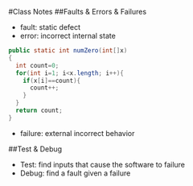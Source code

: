 #Class Notes
##Faults & Errors & Failures
- fault: static defect
- error: incorrect internal state   
```java
public static int numZero(int[]x)
{
  int count=0;
  for(int i=1; i<x.length; i++){
    if(x[i]==count){
      count++;
    }
  }
  return count;
}
```    
- failure: external incorrect behavior

##Test & Debug
- Test: find inputs that cause the software to failure
- Debug: find a fault given a failure
